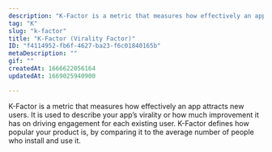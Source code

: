 ```yaml
---
description: "K-Factor is a metric that measures how effectively an app attracts new users. It is used to describe your app’s virality or how much improvement it has on driving engagement for each existing user. K-Factor defines how popular your product is, by comparing it to the average number of people who install and use it."
tag: "K"
slug: "k-factor"
title: "K-Factor (Virality Factor)"
ID: "f4114952-fb6f-4627-ba23-f6c01840165b"
metaDescription: ""
gif: ""
createdAt: 1666622056164
updatedAt: 1669025940900

---
```

K-Factor is a metric that measures how effectively an app attracts new users. It is used to describe your app’s virality or how much improvement it has on driving engagement for each existing user. K-Factor defines how popular your product is, by comparing it to the average number of people who install and use it.